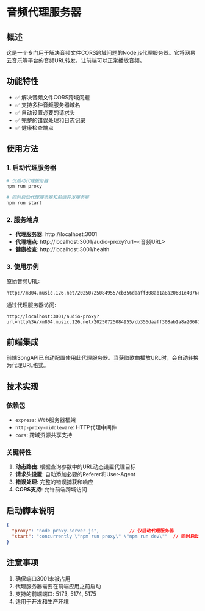 # 音频代理服务器

## 概述

这是一个专门用于解决音频文件CORS跨域问题的Node.js代理服务器。它将网易云音乐等平台的音频URL转发，让前端可以正常播放音频。

## 功能特性

- ✅ 解决音频文件CORS跨域问题
- ✅ 支持多种音频服务器域名
- ✅ 自动设置必要的请求头
- ✅ 完整的错误处理和日志记录
- ✅ 健康检查端点

## 使用方法

### 1. 启动代理服务器

```bash
# 仅启动代理服务器
npm run proxy

# 同时启动代理服务器和前端开发服务器
npm run start
```

### 2. 服务端点

- **代理服务器**: http://localhost:3001
- **代理端点**: http://localhost:3001/audio-proxy?url=<音频URL>
- **健康检查**: http://localhost:3001/health

### 3. 使用示例

原始音频URL:
```
http://m804.music.126.net/20250725084955/cb356daaff308ab1a8a20681e4076c4e/jdymusic/obj/wo3DlMOGwrbDjj7DisKw/28481789095/c3bd/9d0d/b7fd/1cd8fd805e0567cd02ce7256c2112021.mp3
```

通过代理服务器访问:
```
http://localhost:3001/audio-proxy?url=http%3A//m804.music.126.net/20250725084955/cb356daaff308ab1a8a20681e4076c4e/jdymusic/obj/wo3DlMOGwrbDjj7DisKw/28481789095/c3bd/9d0d/b7fd/1cd8fd805e0567cd02ce7256c2112021.mp3
```

## 前端集成

前端SongAPI已自动配置使用此代理服务器。当获取歌曲播放URL时，会自动转换为代理URL格式。

## 技术实现

### 依赖包
- `express`: Web服务器框架
- `http-proxy-middleware`: HTTP代理中间件
- `cors`: 跨域资源共享支持

### 关键特性
1. **动态路由**: 根据查询参数中的URL动态设置代理目标
2. **请求头设置**: 自动添加必要的Referer和User-Agent
3. **错误处理**: 完整的错误捕获和响应
4. **CORS支持**: 允许前端跨域访问

## 启动脚本说明

```json
{
  "proxy": "node proxy-server.js",           // 仅启动代理服务器
  "start": "concurrently \"npm run proxy\" \"npm run dev\""  // 同时启动代理和前端
}
```

## 注意事项

1. 确保端口3001未被占用
2. 代理服务器需要在前端应用之前启动
3. 支持的前端端口: 5173, 5174, 5175
4. 适用于开发和生产环境